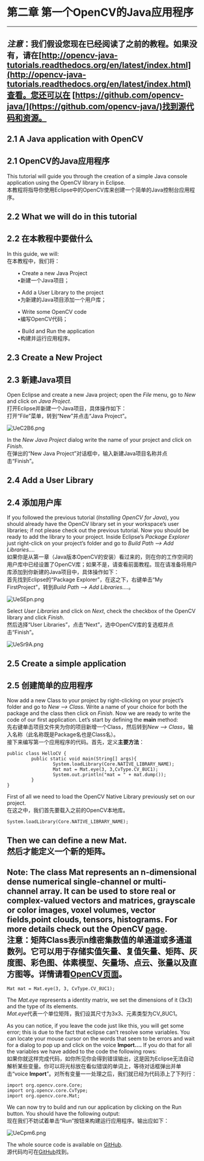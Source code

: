 # 第二章 第一个OpenCV的Java应用程序  

---
***注意***：我们假设您现在已经阅读了之前的教程。如果没有，请在[http://opencv-java-tutorials.readthedocs.org/en/latest/index.html](http://opencv-java-tutorials.readthedocs.org/en/latest/index.html)查看。您还可以在
[https://github.com/opencv-java/](https://github.com/opencv-java/)找到源代码和资源。
---  
## 2.1 A Java application with OpenCV 
## 2.1 OpenCV的Java应用程序
This tutorial will guide you through the creation of a simple Java console application using the OpenCV library in Eclipse.  
本教程将指导你使用Eclipse中的OpenCV库来创建一个简单的Java控制台应用程序。  

## 2.2 What we will do in this tutorial 
## 2.2 在本教程中要做什么 
In this guide, we will:  
在本教程中，我们将：  

&emsp;&emsp;• Create a new Java Project  
&emsp;&emsp;•新建一个Java项目；  
            
&emsp;&emsp;• Add a User Library to the project  
&emsp;&emsp;•为新建的Java项目添加一个用户库；  
            
&emsp;&emsp;• Write some OpenCV code  
&emsp;&emsp;•编写OpenCV代码；  
            
&emsp;&emsp;• Build and Run the application  
&emsp;&emsp;•构建并运行应用程序。
  
## 2.3 Create a New Project
## 2.3 新建Java项目
Open Eclipse and create a new Java project; open the _File_ menu, go to _New_ and click on _Java Project_.   
打开Eclipse并新建一个Java项目，具体操作如下：  
打开“File”菜单，转到“New”并点击“Java Project”。
  
![UeC2B6.png](https://images.gitee.com/uploads/images/2020/0709/003848_6ef99d13_1464254.png) 
  
In the _New Java Project_ dialog write the name of your project and click on _Finish_.  
在弹出的“New Java Project”对话框中，输入新建Java项目名称并点击“Finish”。
## 2.4 Add a User Library
## 2.4 添加用户库
If you followed the previous tutorial (_Installing OpenCV for Java_), you should already have the OpenCV library set in your workspace’s user libraries; if not please check out the previous tutorial. Now you should be ready to add the library to your project. Inside Eclipse’s _Package Explorer_ just right-click on your project’s folder and go to _Build Path --> Add Libraries...._  
如果你是从第一章（Java版本OpenCV的安装）看过来的，则在你的工作空间的用户库中已经设置了OpenCV库；如果不是，请查看前面教程。现在请准备将用户库添加到你新建的Java项目中，具体操作如下：  
首先找到Eclipse的“Package Explorer”，在这之下，右键单击“My FirstProject”，转到*Build Path --> Add Libraries....*。
  
![UeSEpn.png](https://images.gitee.com/uploads/images/2020/0709/003847_67aade7f_1464254.png)  

Select _User Libraries_ and click on _Next_, check the checkbox of the OpenCV library and click _Finish_.   
然后选择“User Libraries”，点击“Next”，选中OpenCV库的复选框并点击“Finish”。 
  
![UeSr9A.png](https://images.gitee.com/uploads/images/2020/0709/003846_63db9134_1464254.png)  
  
## 2.5 Create a simple application
## 2.5 创建简单的应用程序
Now add a new Class to your project by right-clicking on your project’s folder and go to _New --> Class_. Write a name of your choice for both the package and the class then click on _Finish_. Now we are ready to write the code of
our first application. Let’s start by defining the **main** method:   
先右键单击项目文件夹为你的项目新增一个Class，然后转到*New --> Class*，输入名称（此名称既是Package名也是Class名）。  
接下来编写第一个应用程序的代码。首先，定义**主要方法**：
```  
public class HelloCV {
         public static void main(String[] args){  
                 System.loadLibrary(Core.NATIVE_LIBRARY_NAME);
                 Mat mat = Mat.eye(3, 3,CvType.CV_8UC1);
                 System.out.println("mat = " + mat.dump());
         }
}  
```
First of all we need to load the OpenCV Native Library previously set on our project.  
在这之中，我们首先要载入之前的OpenCV本地库。
```  
System.loadLibrary(Core.NATIVE_LIBRARY_NAME);  
```
Then we can define a new Mat.   
然后才能定义一个新的矩阵。
---
**Note**: The class **Mat** represents an n-dimensional dense numerical single-channel or multi-channel array. It can be used to store real or complex-valued vectors and matrices, grayscale or color images, voxel volumes, vector fields,point clouds, tensors, histograms. For more details check out the OpenCV [page](http://docs.opencv.org/3.0.0/dc/d84/group__core__basic.html).   
**注意**：矩阵Class表示n维密集数值的单通道或多通道数列。它可以用于存储实值矢量、复值矢量、矩阵、灰度图、彩色图、体素模型、矢量场、点云、张量以及直方图等。详情请看[OpenCV页面](http://docs.opencv.org/3.0.0/dc/d84/group__core__basic.html)。
---
 
```  
Mat mat = Mat.eye(3, 3, CvType.CV_8UC1);
```  

The _Mat.eye_ represents a identity matrix, we set the dimensions of it (3x3) and the type of its elements.  
*Mat.eye*代表一个单位矩阵，我们设其尺寸为3x3、元素类型为CV_8UC1。   
  
As you can notice, if you leave the code just like this, you will get some error; this is due to the fact that eclipse can’t resolve some variables. You can locate your mouse cursor on the words that seem to be errors and wait for a dialog to pop up and click on the voice **Import....** If you do that for all the variables we have added to the code the following rows:  
如果你就这样完成代码，如你所见你会得到错误输出，这是因为Eclipse无法自动解析某些变量。你可以将光标放在看似错误的单词上，等待对话框弹出并单击“voice **Import**”。对所有变量一一处理之后，我们就已经为代码添上了下列行：
 
```
import org.opencv.core.Core;
import org.opencv.core.CvType;
import org.opencv.core.Mat;
```  

 We can now try to build and run our application by clicking on the Run button. You should have the following output:  
 现在我们不妨试着单击“Run”按钮来构建运行应用程序。输出应如下：    
  
 ![UeCpm6.png](https://images.gitee.com/uploads/images/2020/0709/003846_0e5bf15b_1464254.png)  
   
 The whole source code is available on [GitHub](https://github.com/opencv-java/getting-started/tree/master/HelloCV).  
 源代码均可在[GitHub](https://github.com/opencv-java/getting-started/tree/master/HelloCV)找到。
